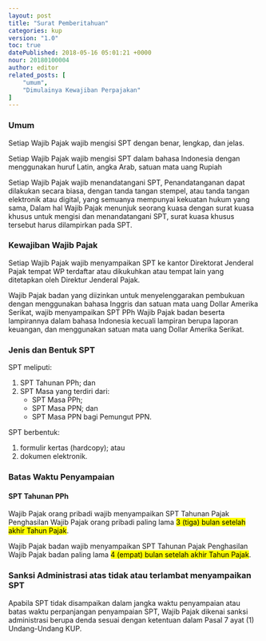 ```yaml
---
layout: post
title: "Surat Pemberitahuan"
categories: kup
version: "1.0"
toc: true
datePublished: 2018-05-16 05:01:21 +0000
nour: 20180100004
author: editor
related_posts: [
    "umum", 
    "Dimulainya Kewajiban Perpajakan"
]
---
```

### Umum
Setiap Wajib Pajak wajib mengisi SPT dengan benar, lengkap, dan jelas. 

Setiap Wajib Pajak wajib mengisi SPT dalam bahasa Indonesia dengan menggunakan huruf Latin, angka Arab, satuan mata uang Rupiah

Setiap Wajib Pajak wajib menandatangani SPT, Penandatanganan dapat dilakukan secara biasa, dengan tanda tangan stempel, atau tanda tangan elektronik atau digital, yang semuanya mempunyai kekuatan hukum yang sama, Dalam hal Wajib Pajak menunjuk seorang kuasa dengan surat kuasa khusus untuk mengisi dan menandatangani SPT, surat kuasa khusus tersebut harus dilampirkan pada SPT. 

### Kewajiban Wajib Pajak
Setiap Wajib Pajak wajib menyampaikan SPT ke kantor Direktorat Jenderal Pajak tempat WP terdaftar atau dikukuhkan atau tempat lain yang ditetapkan oleh Direktur Jenderal Pajak.

Wajib Pajak badan yang diizinkan untuk menyelenggarakan pembukuan dengan menggunakan bahasa Inggris dan satuan mata uang Dollar Amerika Serikat, wajib menyampaikan SPT PPh Wajib Pajak badan beserta lampirannya dalam bahasa Indonesia kecuali lampiran berupa laporan keuangan, dan menggunakan satuan mata uang Dollar Amerika Serikat.

### Jenis dan Bentuk SPT
SPT meliputi:
1. SPT Tahunan PPh; dan
2. SPT Masa yang terdiri dari:
    - SPT Masa PPh;
    - SPT Masa PPN; dan
    - SPT Masa PPN bagi Pemungut PPN.

SPT berbentuk:
1. formulir kertas (hardcopy); atau
2. dokumen elektronik.

### Batas Waktu Penyampaian

#### SPT Tahunan PPh
Wajib Pajak orang pribadi wajib menyampaikan SPT Tahunan Pajak Penghasilan Wajib Pajak orang pribadi paling lama <mark>3 (tiga) bulan setelah akhir Tahun Pajak</mark>.

Wajib Pajak badan wajib menyampaikan SPT Tahunan Pajak Penghasilan Wajib Pajak badan paling lama <mark>4 (empat) bulan setelah akhir Tahun Pajak</mark>.

### Sanksi Administrasi atas tidak atau terlambat menyampaikan SPT
Apabila SPT tidak disampaikan dalam jangka waktu penyampaian atau batas waktu perpanjangan penyampaian SPT, Wajib Pajak dikenai sanksi administrasi berupa denda sesuai dengan ketentuan dalam Pasal 7 ayat (1) Undang­-Undang KUP.

